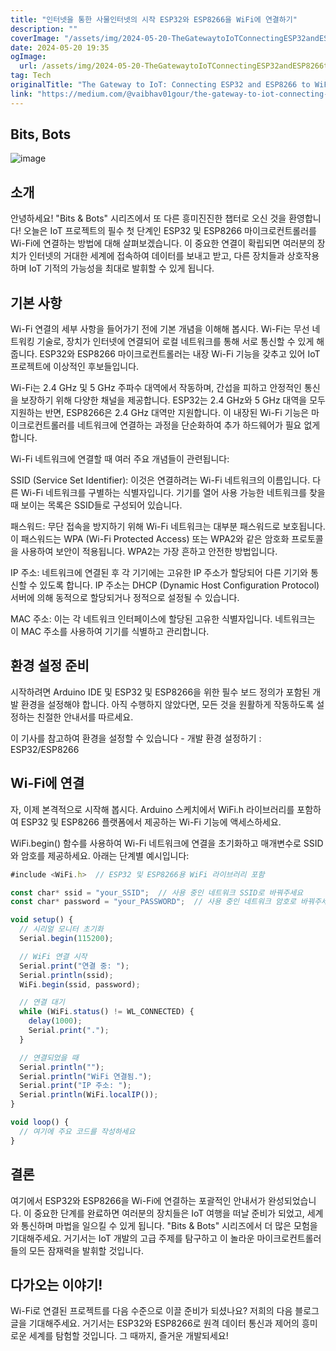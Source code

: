 ```yaml
---
title: "인터넷을 통한 사물인터넷의 시작 ESP32와 ESP8266을 WiFi에 연결하기"
description: ""
coverImage: "/assets/img/2024-05-20-TheGatewaytoIoTConnectingESP32andESP8266toWiFi_0.png"
date: 2024-05-20 19:35
ogImage:
  url: /assets/img/2024-05-20-TheGatewaytoIoTConnectingESP32andESP8266toWiFi_0.png
tag: Tech
originalTitle: "The Gateway to IoT: Connecting ESP32 and ESP8266 to WiFi"
link: "https://medium.com/@vaibhav01gour/the-gateway-to-iot-connecting-esp32-and-esp8266-to-wi-fi-6cef590cf20a"
---
```


## Bits, Bots

![image](https://miro.medium.com/v2/resize:fit:1400/1*T8gZxLjRsz3Tn69ovLuIQg.gif)

## 소개

안녕하세요! "Bits & Bots" 시리즈에서 또 다른 흥미진진한 챕터로 오신 것을 환영합니다! 오늘은 IoT 프로젝트의 필수 첫 단계인 ESP32 및 ESP8266 마이크로컨트롤러를 Wi-Fi에 연결하는 방법에 대해 살펴보겠습니다. 이 중요한 연결이 확립되면 여러분의 장치가 인터넷의 거대한 세계에 접속하여 데이터를 보내고 받고, 다른 장치들과 상호작용하며 IoT 기적의 가능성을 최대로 발휘할 수 있게 됩니다.

<div class="content-ad"></div>

## 기본 사항

Wi-Fi 연결의 세부 사항을 들어가기 전에 기본 개념을 이해해 봅시다. Wi-Fi는 무선 네트워킹 기술로, 장치가 인터넷에 연결되어 로컬 네트워크를 통해 서로 통신할 수 있게 해줍니다. ESP32와 ESP8266 마이크로컨트롤러는 내장 Wi-Fi 기능을 갖추고 있어 IoT 프로젝트에 이상적인 후보들입니다.

Wi-Fi는 2.4 GHz 및 5 GHz 주파수 대역에서 작동하며, 간섭을 피하고 안정적인 통신을 보장하기 위해 다양한 채널을 제공합니다. ESP32는 2.4 GHz와 5 GHz 대역을 모두 지원하는 반면, ESP8266은 2.4 GHz 대역만 지원합니다. 이 내장된 Wi-Fi 기능은 마이크로컨트롤러를 네트워크에 연결하는 과정을 단순화하여 추가 하드웨어가 필요 없게 합니다.

Wi-Fi 네트워크에 연결할 때 여러 주요 개념들이 관련됩니다:

<div class="content-ad"></div>

SSID (Service Set Identifier): 이것은 연결하려는 Wi-Fi 네트워크의 이름입니다. 다른 Wi-Fi 네트워크를 구별하는 식별자입니다. 기기를 열어 사용 가능한 네트워크를 찾을 때 보이는 목록은 SSID들로 구성되어 있습니다.

패스워드: 무단 접속을 방지하기 위해 Wi-Fi 네트워크는 대부분 패스워드로 보호됩니다. 이 패스워드는 WPA (Wi-Fi Protected Access) 또는 WPA2와 같은 암호화 프로토콜을 사용하여 보안이 적용됩니다. WPA2는 가장 흔하고 안전한 방법입니다.

IP 주소: 네트워크에 연결된 후 각 기기에는 고유한 IP 주소가 할당되어 다른 기기와 통신할 수 있도록 합니다. IP 주소는 DHCP (Dynamic Host Configuration Protocol) 서버에 의해 동적으로 할당되거나 정적으로 설정될 수 있습니다.

MAC 주소: 이는 각 네트워크 인터페이스에 할당된 고유한 식별자입니다. 네트워크는 이 MAC 주소를 사용하여 기기를 식별하고 관리합니다.

<div class="content-ad"></div>

## 환경 설정 준비

시작하려면 Arduino IDE 및 ESP32 및 ESP8266을 위한 필수 보드 정의가 포함된 개발 환경을 설정해야 합니다. 아직 수행하지 않았다면, 모든 것을 원활하게 작동하도록 설정하는 친절한 안내서를 따르세요.

이 기사를 참고하여 환경을 설정할 수 있습니다 - 개발 환경 설정하기 : ESP32/ESP8266

## Wi-Fi에 연결

<div class="content-ad"></div>

자, 이제 본격적으로 시작해 봅시다. Arduino 스케치에서 WiFi.h 라이브러리를 포함하여 ESP32 및 ESP8266 플랫폼에서 제공하는 Wi-Fi 기능에 액세스하세요.

WiFi.begin() 함수를 사용하여 Wi-Fi 네트워크에 연결을 초기화하고 매개변수로 SSID와 암호를 제공하세요. 아래는 단계별 예시입니다:

```js
#include <WiFi.h>  // ESP32 및 ESP8266용 WiFi 라이브러리 포함

const char* ssid = "your_SSID";  // 사용 중인 네트워크 SSID로 바꿔주세요
const char* password = "your_PASSWORD";  // 사용 중인 네트워크 암호로 바꿔주세요

void setup() {
  // 시리얼 모니터 초기화
  Serial.begin(115200);

  // WiFi 연결 시작
  Serial.print("연결 중: ");
  Serial.println(ssid);
  WiFi.begin(ssid, password);

  // 연결 대기
  while (WiFi.status() != WL_CONNECTED) {
    delay(1000);
    Serial.print(".");
  }

  // 연결되었을 때
  Serial.println("");
  Serial.println("WiFi 연결됨.");
  Serial.print("IP 주소: ");
  Serial.println(WiFi.localIP());
}

void loop() {
  // 여기에 주요 코드를 작성하세요
}
```

## 결론

<div class="content-ad"></div>

여기에서 ESP32와 ESP8266을 Wi-Fi에 연결하는 포괄적인 안내서가 완성되었습니다. 이 중요한 단계를 완료하면 여러분의 장치들은 IoT 여행을 떠날 준비가 되었고, 세계와 통신하며 마법을 일으킬 수 있게 됩니다. "Bits & Bots" 시리즈에서 더 많은 모험을 기대해주세요. 거기서는 IoT 개발의 고급 주제를 탐구하고 이 놀라운 마이크로컨트롤러들의 모든 잠재력을 발휘할 것입니다.

## 다가오는 이야기!

Wi-Fi로 연결된 프로젝트를 다음 수준으로 이끌 준비가 되셨나요? 저희의 다음 블로그 글을 기대해주세요. 거기서는 ESP32와 ESP8266로 원격 데이터 통신과 제어의 흥미로운 세계를 탐험할 것입니다. 그 때까지, 즐거운 개발되세요!
